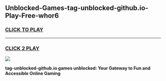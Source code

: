 
## Unblocked-Games-tag-unblocked-github.io-Play-Free-whor6
<h3>
<a href="https://premium76.site?title=tag-unblocked-github.io&ref=12A">CLICK TO PLAY</a></h3>
<hr>

<h3>
<a href="https://premium76.site?title=tag-unblocked-github.io&ref=12A">CLICK 2 PLAY</a>
  
</h3>

<a href="https://premium76.site?title=tag-unblocked-github.io&ref=12A"><img src="https://clearcache.store/games.png"></a>


**tag-unblocked-github.io games unblocked: Your Gateway to Fun and Accessible Online Gaming**
